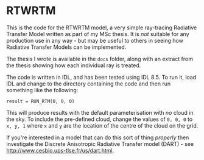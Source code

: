 # RTWRTM

This is the code for the RTWRTM model, a very simple ray-tracing Radiative Transfer Model written as part of my MSc thesis. It is *not* suitable for any production use in any way - but may be useful to others in seeing how Radiative Transfer Models can be implemented.

The thesis I wrote is available in the `docs` folder, along with an extract from the thesis showing how each individual ray is treated.

The code is written in IDL, and has been tested using IDL 8.5. To run it, load IDL and change to the directory containing the code and then run something like the following:

```
result = RUN_RTM(0, 0, 0)
```

This will produce results with the default parameterisation with *no* cloud in the sky. To include the pre-defined cloud, change the values of `0, 0, 0` to `x, y, 1` where `x` and `y` are the location of the centre of the cloud on the grid.

If you're interested in a model that can do this sort of thing *properly* then investigate the Discrete Anisotropic Radiative Transfer model (DART) - see http://www.cesbio.ups-tlse.fr/us/dart.html.
